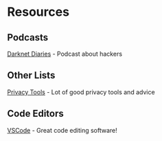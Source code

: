 # Resources 


## Podcasts

[Darknet Diaries](https://darknetdiaries.com/) - Podcast about hackers

## Other Lists

[Privacy Tools](https://privacytools.info) - Lot of good privacy tools and advice

## Code Editors
[VSCode](https://code.visualstudio.com) - Great code editing software!